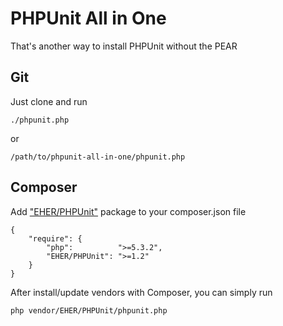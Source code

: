 # PHPUnit All in One

That's another way to install PHPUnit without the PEAR

## Git 

Just clone and run

	./phpunit.php

or

	/path/to/phpunit-all-in-one/phpunit.php


## Composer

Add ["EHER/PHPUnit"](http://packagist.org/packages/EHER/PHPUnit) package to your composer.json file

    {
        "require": {
            "php":          ">=5.3.2",
            "EHER/PHPUnit": ">=1.2"
        }
    }

After install/update vendors with Composer, you can simply run

    php vendor/EHER/PHPUnit/phpunit.php

